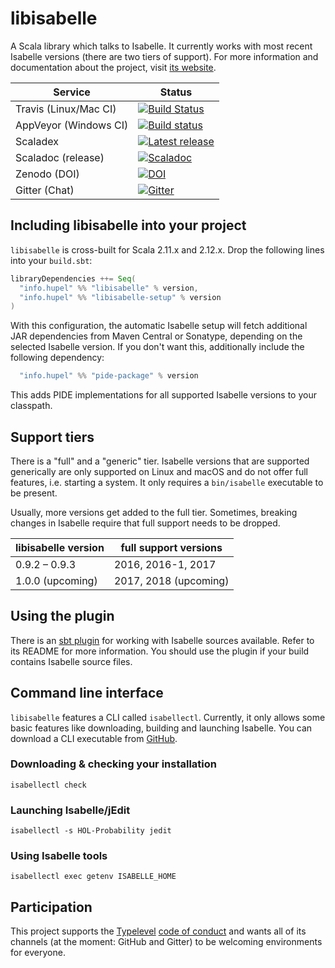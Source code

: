 # libisabelle

A Scala library which talks to Isabelle.
It currently works with most recent Isabelle versions (there are two tiers of support).
For more information and documentation about the project, visit [its website](https://lars.hupel.info/libisabelle/).

| Service                   | Status |
| ------------------------- | ------ |
| Travis (Linux/Mac CI)     | [![Build Status](https://travis-ci.org/larsrh/libisabelle.svg?branch=master)](https://travis-ci.org/larsrh/libisabelle) |
| AppVeyor (Windows CI)     | [![Build status](https://ci.appveyor.com/api/projects/status/uuafgv21ragvoqei/branch/master?svg=true)](https://ci.appveyor.com/project/larsrh/libisabelle/branch/master) |
| Scaladex                  | [![Latest release](https://index.scala-lang.org/larsrh/libisabelle/libisabelle/latest.svg?color=orange)](https://index.scala-lang.org/larsrh/libisabelle) |
| Scaladoc (release)        | [![Scaladoc](https://javadoc-badge.appspot.com/info.hupel/libisabelle-docs_2.12.svg?label=scaladoc)](https://javadoc-badge.appspot.com/info.hupel/libisabelle-docs_2.12) |
| Zenodo (DOI)              | [![DOI](https://zenodo.org/badge/DOI/10.5281/zenodo.591695.svg)](https://doi.org/10.5281/zenodo.591695) |
| Gitter (Chat)             | [![Gitter](https://badges.gitter.im/Join%20Chat.svg)](https://gitter.im/larsrh/libisabelle) |


## Including libisabelle into your project

`libisabelle` is cross-built for Scala 2.11.x and 2.12.x.
Drop the following lines into your `build.sbt`:

```scala
libraryDependencies ++= Seq(
  "info.hupel" %% "libisabelle" % version,
  "info.hupel" %% "libisabelle-setup" % version
)
```

With this configuration, the automatic Isabelle setup will fetch additional JAR dependencies from Maven Central or Sonatype, depending on the selected Isabelle version.
If you don't want this, additionally include the following dependency:

```scala
  "info.hupel" %% "pide-package" % version
```

This adds PIDE implementations for all supported Isabelle versions to your classpath.


## Support tiers

There is a "full" and a "generic" tier.
Isabelle versions that are supported generically are only supported on Linux and macOS and do not offer full features, i.e. starting a system.
It only requires a `bin/isabelle` executable to be present.

Usually, more versions get added to the full tier.
Sometimes, breaking changes in Isabelle require that full support needs to be dropped.

| libisabelle version | full support versions   |
| ------------------- | ----------------------- |
| 0.9.2 – 0.9.3       | 2016, 2016-1, 2017      |
| 1.0.0 (upcoming)    | 2017, 2018 (upcoming)   |


## Using the plugin

There is an [sbt plugin](https://github.com/larsrh/sbt-libisabelle/) for working with Isabelle sources available.
Refer to its README for more information.
You should use the plugin if your build contains Isabelle source files.


## Command line interface

`libisabelle` features a CLI called `isabellectl`.
Currently, it only allows some basic features like downloading, building and launching Isabelle.
You can download a CLI executable from [GitHub](https://github.com/larsrh/libisabelle/raw/master/bin/isabellectl).


### Downloading & checking your installation

```
isabellectl check
```


### Launching Isabelle/jEdit

```
isabellectl -s HOL-Probability jedit
```


### Using Isabelle tools

```
isabellectl exec getenv ISABELLE_HOME
```


## Participation

This project supports the [Typelevel][typelevel] [code of conduct][codeofconduct] and wants all of its channels (at the moment: GitHub and Gitter) to be welcoming environments for everyone.

[typelevel]: https://typelevel.org/
[codeofconduct]: https://typelevel.org/conduct.html
